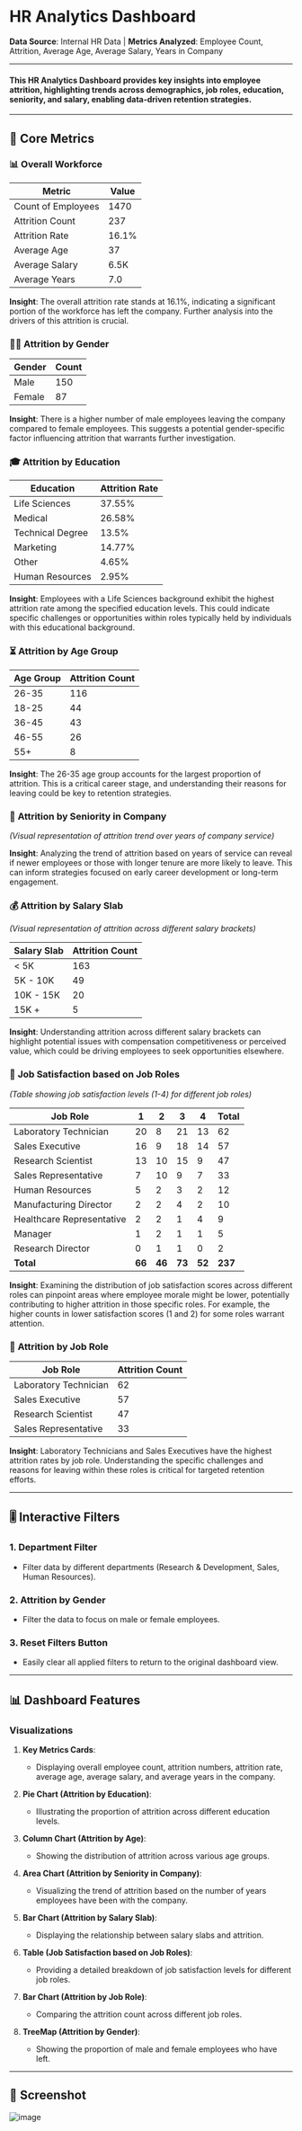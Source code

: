 # HR Analytics Dashboard

**Data Source**: Internal HR Data | **Metrics Analyzed**: Employee Count, Attrition, Average Age, Average Salary, Years in Company

-----
#### This HR Analytics Dashboard provides key insights into employee attrition, highlighting trends across demographics, job roles, education, seniority, and salary, enabling data-driven retention strategies.
-----

## 📌 **Core Metrics**

### 📊 **Overall Workforce**

| **Metric** | **Value** |
|----------------------|-----------|
| Count of Employees  | 1470      |
| Attrition Count     | 237       |
| Attrition Rate      | 16.1%     |
| Average Age         | 37        |
| Average Salary      | 6.5K      |
| Average Years       | 7.0       |

**Insight**: The overall attrition rate stands at 16.1%, indicating a significant portion of the workforce has left the company. Further analysis into the drivers of this attrition is crucial.

### 👫🏼 **Attrition by Gender**

| **Gender** | **Count** |
|------------|-----------|
| Male       | 150       |
| Female     | 87        |

**Insight**: There is a higher number of male employees leaving the company compared to female employees. This suggests a potential gender-specific factor influencing attrition that warrants further investigation.

### 🎓 **Attrition by Education**


| Education           | Attrition Rate |
|---------------------|----------------|
| Life Sciences       | 37.55%         |
| Medical             | 26.58%         |
| Technical Degree    | 13.5%          |
| Marketing           | 14.77%         |
| Other               | 4.65%          |
| Human Resources     | 2.95%          |


**Insight**: Employees with a Life Sciences background exhibit the highest attrition rate among the specified education levels. This could indicate specific challenges or opportunities within roles typically held by individuals with this educational background.

### ⏳ **Attrition by Age Group**


| Age Group | Attrition Count |
|-----------|-----------------|
| 26-35     | 116             |
| 18-25     | 44              |
| 36-45     | 43              |
| 46-55     | 26              |
| 55+       | 8               |

**Insight**: The 26-35 age group accounts for the largest proportion of attrition. This is a critical career stage, and understanding their reasons for leaving could be key to retention strategies.

### 🏢 **Attrition by Seniority in Company**

*(Visual representation of attrition trend over years of company service)*

**Insight**: Analyzing the trend of attrition based on years of service can reveal if newer employees or those with longer tenure are more likely to leave. This can inform strategies focused on early career development or long-term engagement.

### 💰 **Attrition by Salary Slab**

*(Visual representation of attrition across different salary brackets)*


| **Salary Slab** | **Attrition Count** |
|-----------------|-------------------|
| < 5K            | 163               |
| 5K - 10K        | 49                |
| 10K - 15K       | 20                |
| 15K +           | 5                 |



**Insight**: Understanding attrition across different salary brackets can highlight potential issues with compensation competitiveness or perceived value, which could be driving employees to seek opportunities elsewhere.

### 💼 **Job Satisfaction based on Job Roles**

*(Table showing job satisfaction levels (1-4) for different job roles)*

| **Job Role** | **1** | **2** | **3** | **4** | **Total** |
|--------------------------|-------|-------|-------|-------|-----------|
| Laboratory Technician    | 20    | 8     | 21    | 13    | 62        |
| Sales Executive          | 16    | 9     | 18    | 14    | 57        |
| Research Scientist       | 13    | 10    | 15    | 9     | 47        |
| Sales Representative     | 7     | 10    | 9     | 7     | 33        |
| Human Resources          | 5     | 2     | 3     | 2     | 12        |
| Manufacturing Director   | 2     | 2     | 4     | 2     | 10        |
| Healthcare Representative| 2     | 2     | 1     | 4     | 9         |
| Manager                  | 1     | 2     | 1     | 1     | 5         |
| Research Director        | 0     | 1     | 1     | 0     | 2         |
| **Total**                | **66**| **46**| **73**| **52**| **237**   |

**Insight**: Examining the distribution of job satisfaction scores across different roles can pinpoint areas where employee morale might be lower, potentially contributing to higher attrition in those specific roles. For example, the higher counts in lower satisfaction scores (1 and 2) for some roles warrant attention.

### 🎯 **Attrition by Job Role**


| Job Role             | Attrition Count |
|----------------------|-----------------|
| Laboratory Technician| 62              |
| Sales Executive      | 57              |
| Research Scientist   | 47              |
| Sales Representative | 33              |
  


**Insight**: Laboratory Technicians and Sales Executives have the highest attrition rates by job role. Understanding the specific challenges and reasons for leaving within these roles is critical for targeted retention efforts.

-----

## 🎚️ **Interactive Filters**

### **1. Department Filter**

  - Filter data by different departments (Research & Development, Sales, Human Resources).


### **2. Attrition by Gender**

  - Filter the data to focus on male or female employees.

### **3. Reset Filters Button**

  - Easily clear all applied filters to return to the original dashboard view.

-----

## 📊 **Dashboard Features**

### **Visualizations**

1.  **Key Metrics Cards**:

      - Displaying overall employee count, attrition numbers, attrition rate, average age, average salary, and average years in the company.

2.  **Pie Chart (Attrition by Education)**:

      - Illustrating the proportion of attrition across different education levels.

3.  **Column Chart (Attrition by Age)**:

      - Showing the distribution of attrition across various age groups.

4.  **Area Chart (Attrition by Seniority in Company)**:

      - Visualizing the trend of attrition based on the number of years employees have been with the company.

5.  **Bar Chart (Attrition by Salary Slab)**:

      - Displaying the relationship between salary slabs and attrition.

6.  **Table (Job Satisfaction based on Job Roles)**:

      - Providing a detailed breakdown of job satisfaction levels for different job roles.

7.  **Bar Chart (Attrition by Job Role)**:

      - Comparing the attrition count across different job roles.

8.  **TreeMap (Attrition by Gender)**:

      - Showing the proportion of male and female employees who have left.

-----

## 📸 **Screenshot**

![image](https://github.com/user-attachments/assets/13bc8842-c529-41e3-a808-075739f17031)

